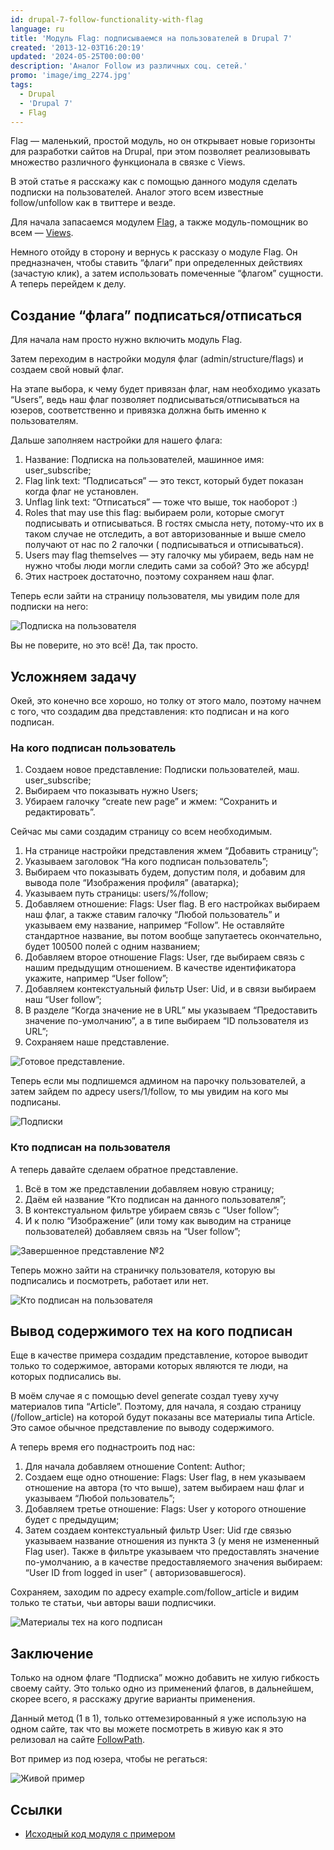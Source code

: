 ```yaml
---
id: drupal-7-follow-functionality-with-flag
language: ru
title: 'Модуль Flag: подписываемся на пользователей в Drupal 7'
created: '2013-12-03T16:20:19'
updated: '2024-05-25T00:00:00'
description: 'Аналог Follow из различных соц. сетей.'
promo: 'image/img_2274.jpg'
tags:
  - Drupal
  - 'Drupal 7'
  - Flag
---
```


Flag — маленький, простой модуль, но он открывает новые горизонты для разработки
сайтов на Drupal, при этом позволяет реализовывать множество различного
функционала в связке с Views.

В этой статье я расскажу как с помощью данного модуля сделать подписки на
пользователей. Аналог этого всем известные follow/unfollow как в твиттере и
везде.

Для начала запасаемся модулем [Flag](https://drupal.org/project/flag), а также
модуль-помощник во всем — [Views](https://drupal.org/project/views).

Немного отойду в сторону и вернусь к рассказу о модуле Flag. Он предназначен,
чтобы ставить “флаги” при определенных действиях (зачастую клик), а затем
использовать помеченные “флагом” сущности. А теперь перейдем к делу.

## Создание “флага” подписаться/отписаться

Для начала нам просто нужно включить модуль Flag.

Затем переходим в настройки модуля флаг (admin/structure/flags) и создаем свой
новый флаг.

На этапе выбора, к чему будет привязан флаг, нам необходимо указать “Users”,
ведь наш флаг позволяет подписываться/отписываться на юзеров, соответственно и
привязка должна быть именно к пользователям.

Дальше заполняем настройки для нашего флага:

1. Название: Подписка на пользователей, машинное имя: user_subscribe;
2. Flag link text: “Подписаться” — это текст, который будет показан когда флаг
   не установлен.
3. Unflag link text: “Отписаться” — тоже что выше, ток наоборот :)
4. Roles that may use this flag: выбираем роли, которые смогут подписывать и
   отписываться. В гостях смысла нету, потому-что их в таком случае не
   отследить, а вот авторизованные и выше смело получают от нас по 2 галочки (
   подписываться и отписываться).
5. Users may flag themselves — эту галочку мы убираем, ведь нам не нужно чтобы
   люди могли следить сами за собой? Это же абсурд!
6. Этих настроек достаточно, поэтому сохраняем наш флаг.

Теперь если зайти на страницу пользователя, мы увидим поле для подписки на него:

![Подписка на пользователя](image/1.png)

Вы не поверите, но это всё! Да, так просто.

## Усложняем задачу

Окей, это конечно все хорошо, но толку от этого мало, поэтому начнем с того, что
создадим два представления: кто подписан и на кого подписан.

### На кого подписан пользователь

1. Создаем новое представление: Подписки пользователей, маш. user_subscribe;
2. Выбираем что показывать нужно Users;
3. Убираем галочку “create new page” и жмем: “Сохранить и редактировать”.

Сейчас мы сами создадим страницу со всем необходимым.

1. На странице настройки представления жмем “Добавить страницу”;
2. Указываем заголовок “На кого подписан пользователь”;
3. Выбираем что показывать будем, допустим поля, и добавим для вывода поле
   “Изображения профиля” (аватарка);
4. Указываем путь страницы: users/%/follow;
5. Добавляем отношение: Flags: User flag. В его настройках выбираем наш флаг, а
   также ставим галочку “Любой пользователь” и указываем ему название, например
   “Follow”. Не оставляйте стандартное название, вы потом вообще запутаетесь
   окончательно, будет 100500 полей с одним названием;
6. Добавляем второе отношение Flags: User, где выбираем связь с нашим предыдущим
   отношением. В качестве идентификатора укажите, например “User follow”;
7. Добавляем контекстуальный фильтр User: Uid, и в связи выбираем наш “User
   follow”;
8. В разделе “Когда значение не в URL” мы указываем “Предоставить значение
   по-умолчанию”, а в типе выбираем “ID пользователя из URL”;
9. Сохраняем наше представление.

![Готовое представление.](image/2.png)

Теперь если мы подпишемся админом на парочку пользователей, а затем зайдем по
адресу users/1/follow, то мы увидим на кого мы подписаны.

![Подписки](image/3.png)

### Кто подписан на пользователя

А теперь давайте сделаем обратное представление.

1. Всё в том же представлении добавляем новую страницу;
2. Даём ей название “Кто подписан на данного пользователя”;
3. В контекстуальном фильтре убираем связь с “User follow”;
4. И к полю “Изображение” (или тому как выводим на странице пользователей)
   добавляем связь на “User follow”;

![Завершенное представление №2](image/4.png)

Теперь можно зайти на страничку пользователя, которую вы подписались и
посмотреть, работает или нет.

![Кто подписан на пользователя](image/5.png)

## Вывод содержимого тех на кого подписан

Еще в качестве примера создадим представление, которое выводит только то
содержимое, авторами которых являются те люди, на которых подписались вы.

В моём случае я с помощью devel generate создал туеву хучу материалов типа
“Article”. Поэтому, для начала, я создаю страницу (/follow_article) на которой
будут показаны все материалы типа Article. Это самое обычное представление по
выводу содержимого.

А теперь время его поднастроить под нас:

1. Для начала добавляем отношение Content: Author;
2. Создаем еще одно отношение: Flags: User flag, в нем указываем отношение на
   автора (то что выше), затем выбираем наш флаг и указываем “Любой
   пользователь”;
3. Добавляем третье отношение: Flags: User у которого отношение будет с
   предыдущим;
4. Затем создаем контекстуальный фильтр User: Uid где связью указываем название
   отношения из пункта 3 (у меня не измененный Flag user). Также в фильтре
   указываем что предоставлять значение по-умолчанию, а в качестве
   предоставляемого значения выбираем: “User ID from logged in user” (
   авторизовавшегося).

Сохраняем, заходим по адресу example.com/follow_article и видим только те
статьи, чьи авторы ваши подписчики.

![Материалы тех на кого подписан](image/6.png)

## Заключение

Только на одном флаге “Подписка” можно добавить не хилую гибкость своему сайту.
Это только одно из применений флагов, в дальнейшем, скорее всего, я расскажу
другие варианты применения.

Данный метод (1 в 1), только оттемезированный я уже использую на одном сайте,
так что вы можете посмотреть в живую как я это релизовал на
сайте [FollowPath](http://followpath.ru/user/Jesse).

Вот пример из под юзера, чтобы не регаться:

![Живой пример](image/7.png)

## Ссылки

- [Исходный код модуля с примером](example/following)
